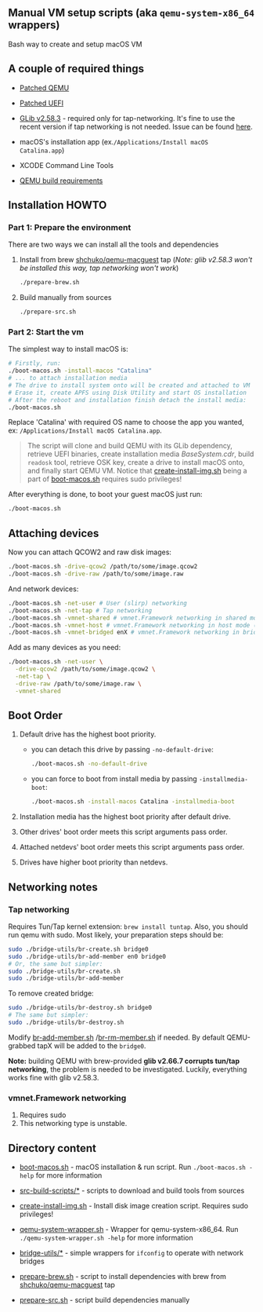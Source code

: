 ## Manual VM setup scripts (aka `qemu-system-x86_64` wrappers)

Bash way to create and setup macOS VM 

## A couple of required things

- [Patched QEMU](https://github.com/shchuko/qemu/tree/vmnet-v6.1.0-patches-v3)

- [Patched UEFI](https://github.com/shchuko/OvmfDarwinPkg)

- [GLib v2.58.3](https://gitlab.gnome.org/GNOME/glib/-/tree/2.58.3) - required only for
  tap-networking. It's fine to use the recent version if tap networking is not needed. Issue can be
  found [here](https://gitlab.com/qemu-project/qemu/-/issues/335).

- macOS's installation app (ex.`/Applications/Install macOS Catalina.app`)

- XCODE Command Line Tools

- [QEMU build requirements](https://wiki.qemu.org/Hosts/Mac)

## Installation HOWTO

### Part 1: Prepare the environment

There are two ways we can install all the tools and dependencies

1. Install from brew [shchuko/qemu-macguest](https://github.com/shchuko/homebrew-qemu-macguest)
   tap (*Note: glib v2.58.3 won't be installed this way, tap networking won't work*)
    ```bash
    ./prepare-brew.sh
    ```

2. Build manually from sources
    ```bash
    ./prepare-src.sh
    ```

### Part 2: Start the vm

The simplest way to install macOS is:

```bash
# Firstly, run:
./boot-macos.sh -install-macos "Catalina"
# ... to attach installation media
# The drive to install system onto will be created and attached to VM
# Erase it, create APFS using Disk Utility and start OS installation
# After the reboot and installation finish detach the install media:
./boot-macos.sh
```

Replace 'Catalina' with required OS name to choose the app you wanted,
ex: `/Applications/Install macOS Catalina.app`.

> The script will clone and build QEMU with its GLib dependency,
> retrieve UEFI binaries, create installation media *BaseSystem.cdr*, build `readosk` tool, retrieve OSK key,
> create a drive to install macOS onto, and finally start QEMU VM. Notice that
> [create-install-img.sh](../create-install-img.sh) being a part of [boot-macos.sh](boot-macos.sh) requires sudo
> privileges!

After everything is done, to boot your guest macOS just run:

```bash
./boot-macos.sh
```

## Attaching devices

Now you can attach QCOW2 and raw disk images:

```bash
./boot-macos.sh -drive-qcow2 /path/to/some/image.qcow2
./boot-macos.sh -drive-raw /path/to/some/image.raw
```

And network devices:

```bash
./boot-macos.sh -net-user # User (slirp) networking
./boot-macos.sh -net-tap # Tap networking
./boot-macos.sh -vmnet-shared # vmnet.Framework networking in shared mode (experimental)
./boot-macos.sh -vmnet-host # vmnet.Framework networking in host mode (experimental)
./boot-macos.sh -vmnet-bridged enX # vmnet.Framework networking in bridged mode, bridged onto enX (experimental)
```

Add as many devices as you need:

```bash
./boot-macos.sh -net-user \
  -drive-qcow2 /path/to/some/image.qcow2 \
  -net-tap \
  -drive-raw /path/to/some/image.raw \
  -vmnet-shared 
```

## Boot Order

1. Default drive has the highest boot priority.
    * you can detach this drive by passing `-no-default-drive`:

      ```bash
      ./boot-macos.sh -no-default-drive
      ```
    * you can force to boot from install media by passing `-installmedia-boot`:
      ```bash
      ./boot-macos.sh -install-macos Catalina -installmedia-boot 
      ```
2. Installation media has the highest boot priority after default drive.


3. Other drives' boot order meets this script arguments pass order.

4. Attached netdevs' boot order meets this script arguments pass order.

5. Drives have higher boot priority than netdevs.

## Networking notes

### Tap networking

Requires Tun/Tap kernel extension: `brew install tuntap`. Also, you should run qemu with sudo. Most
likely, your preparation steps should be:

```bash
sudo ./bridge-utils/br-create.sh bridge0
sudo ./bridge-utils/br-add-member en0 bridge0
# Or, the same but simpler:
sudo ./bridge-utils/br-create.sh
sudo ./bridge-utils/br-add-member
```

To remove created bridge:

```bash
sudo ./bridge-utils/br-destroy.sh bridge0
# The same but simpler:
sudo ./bridge-utils/br-destroy.sh
```

Modify [br-add-member.sh](bridge-utils/br-add-member.sh)
/[br-rm-member.sh](bridge-utils/br-rm-member.sh) if needed. By default QEMU-grabbed tapX will be
added to the `bridge0`.

**Note:** building QEMU with brew-provided **glib v2.66.7 corrupts tun/tap networking**, the problem
is needed to be investigated. Luckily, everything works fine with glib v2.58.3.

### vmnet.Framework networking

1. Requires sudo
2. This networking type is unstable.

## Directory content

- [boot-macos.sh](boot-macos.sh) - macOS installation & run script. Run `./boot-macos.sh -help` for
  more information

- [src-build-scripts/*](src-build-scripts) - scripts to download and build tools from sources

- [create-install-img.sh](../create-install-img.sh) - Install disk image creation script. Requires sudo
  privileges!

- [qemu-system-wrapper.sh](qemu-system-wrapper.sh) - Wrapper for qemu-system-x86_64.
  Run `./qemu-system-wrapper.sh -help` for more information

- [bridge-utils/*](bridge-utils) - simple wrappers for `ifconfig` to operate with network bridges

- [prepare-brew.sh](prepare-brew.sh) - script to install dependencies with brew
  from [shchuko/qemu-macguest](https://github.com/shchuko/homebrew-qemu-macguest) tap

- [prepare-src.sh](prepare-src.sh) - script build dependencies manually 
